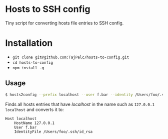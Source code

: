 # Hosts to SSH config

Tiny script for converting hosts file entries to SSH config.

# Installation
- `git clone git@github.com:TajPelc/hosts-to-config.git`
- `cd hosts-to-config`
- `npm install -g`

## Usage
```sh
$ hosts2config --prefix localhost --user f.bar --identity /Users/foo/.ssh/id_rsa
```
Finds all hosts entries that have *localhost* in the name such as `127.0.0.1 localhost` and converts it to:
```
Host localhost
    HostName 127.0.0.1
    User f.bar
    IdentityFile /Users/foo/.ssh/id_rsa
```
